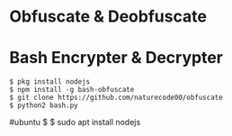 # Obfuscate & Deobfuscate
# Bash Encrypter & Decrypter
```
$ pkg install nodejs
$ npm install -g bash-obfuscate
$ git clone https://github.com/naturecode00/obfuscate
$ python2 bash.py
```

#ubuntu
$ 
$ sudo apt install nodejs
